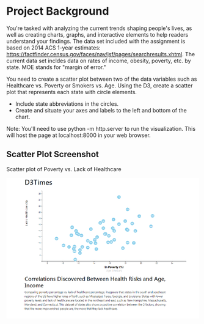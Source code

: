 # Project Background

You're tasked with analyzing the current trends shaping people's lives, as well as creating charts, graphs, and interactive elements to help readers understand your findings. The data set included with the assignment is based on 2014 ACS 1-year estimates: https://factfinder.census.gov/faces/nav/jsf/pages/searchresults.xhtml. The current data set incldes data on rates of income, obesity, poverty, etc. by state. MOE stands for "margin of error."

You need to create a scatter plot between two of the data variables such as Healthcare vs. Poverty or Smokers vs. Age.
Using the D3, create a scatter plot that represents each state with circle elements.

* Include state abbreviations in the circles.
* Create and situate your axes and labels to the left and bottom of the chart.

Note: You'll need to use python -m http.server to run the visualization. This will host the page at localhost:8000 in your web browser.

## Scatter Plot Screenshot

Scatter plot of Poverty vs. Lack of Healthcare

![](screenshot/scatter.png)
